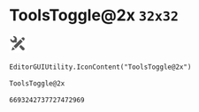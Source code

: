 # ToolsToggle@2x `32x32`
<img src="/img/ToolsToggle@2x.png" width=32 height=32>

``` CSharp
EditorGUIUtility.IconContent("ToolsToggle@2x")
```
```
ToolsToggle@2x
```
```
6693242737727472969
```
